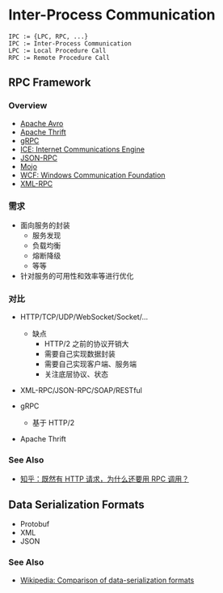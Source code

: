 # Inter-Process Communication

```
IPC := {LPC, RPC, ...}
IPC := Inter-Process Communication
LPC := Local Procedure Call
RPC := Remote Procedure Call
```

## RPC Framework

### Overview

- [Apache Avro](https://avro.apache.org/)
- [Apache Thrift](https://thrift.apache.org)
- [gRPC](https://grpc.io/docs/)
- [ICE: Internet Communications Engine](https://github.com/zeroc-ice/ice)
- [JSON-RPC](https://www.jsonrpc.org/specification)
- [Mojo](https://chromium.googlesource.com/chromium/src/+/master/mojo/README.md)
- [WCF: Windows Communication Foundation](https://docs.microsoft.com/en-us/dotnet/framework/wcf/whats-wcf)
- [XML-RPC](http://xmlrpc.com/)

### 需求

- 面向服务的封装
  - 服务发现
  - 负载均衡
  - 熔断降级
  - 等等
- 针对服务的可用性和效率等进行优化

### 对比

- HTTP/TCP/UDP/WebSocket/Socket/...

  - 缺点
    - HTTP/2 之前的协议开销大
    - 需要自己实现数据封装
    - 需要自己实现客户端、服务端
    - 关注底层协议、状态

- XML-RPC/JSON-RPC/SOAP/RESTful

- gRPC

  - 基于 HTTP/2

- Apache Thrift

### See Also

- [知乎：既然有 HTTP 请求，为什么还要用 RPC 调用？](https://www.zhihu.com/question/41609070)

## Data Serialization Formats

- Protobuf
- XML
- JSON

### See Also

- [Wikipedia: Comparison of data-serialization formats](https://en.wikipedia.org/wiki/Comparison_of_data-serialization_formats)
